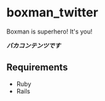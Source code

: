 boxman_twitter
==============

Boxman is superhero! It's you!

***バカコンテンツです***

## Requirements

* Ruby
* Rails
